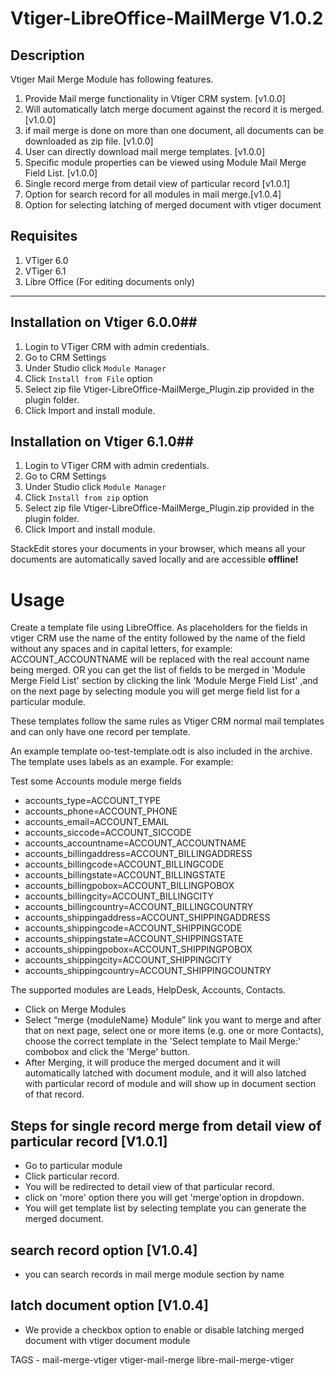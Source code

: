 Vtiger-LibreOffice-MailMerge V1.0.2
===================

**Description**
----------------

Vtiger Mail Merge Module has following features.

1. Provide Mail merge functionality in Vtiger CRM system. [v1.0.0]
2. Will automatically latch merge document against the record it is merged. [v1.0.0]
3. if mail merge is done on more than one document, all documents can be downloaded as zip file. [v1.0.0]
4. User can directly download mail merge templates. [v1.0.0]
5. Specific module properties can be viewed using Module Mail Merge Field List. [v1.0.0]
6. Single record merge from detail view of particular record [v1.0.1]
7. Option for search record for all modules in mail merge.[v1.0.4]
8. Option for selecting latching of merged document with vtiger document



Requisites
----------

1. VTiger 6.0
1. VTiger 6.1
3. Libre Office (For editing documents only)

-------------

## Installation on Vtiger 6.0.0##

 1. Login to VTiger CRM with admin credentials.
 2. Go to CRM Settings
 3. Under Studio click `Module Manager`
 4. Click `Install from File` option
 5. Select zip file Vtiger-LibreOffice-MailMerge_Plugin.zip provided in the plugin folder.
 6. Click Import and install module.
 
## Installation on Vtiger 6.1.0##
 1. Login to VTiger CRM with admin credentials.
 2. Go to CRM Settings
 3. Under Studio click `Module Manager`
 4. Click `Install from zip` option
 5. Select zip file Vtiger-LibreOffice-MailMerge_Plugin.zip provided in the plugin folder.
 6. Click Import and install module.

StackEdit stores your documents in your browser, which means all your documents are automatically saved locally and are accessible **offline!**

Usage
=====

Create a template file using  LibreOffice. As placeholders for the fields in vtiger CRM use the name of the entity followed by the name of the field without any spaces and in capital letters, for example:  ACCOUNT_ACCOUNTNAME will be replaced with the real account name being merged.
OR 
you can get the list of fields to be merged in 'Module Merge Field List' section by clicking the link 'Module Merge Field List' ,and on the next page by selecting module you will get merge field list
for a particular module.

These templates follow the same rules as Vtiger CRM normal mail templates and can only have one record per template. 

An example template oo-test-template.odt is also included in the archive. The template uses labels as an example. For example:

Test some Accounts module merge fields

- accounts_type=ACCOUNT_TYPE
- accounts_phone=ACCOUNT_PHONE
- accounts_email=ACCOUNT_EMAIL
- accounts_siccode=ACCOUNT_SICCODE
- accounts_accountname=ACCOUNT_ACCOUNTNAME
- accounts_billingaddress=ACCOUNT_BILLINGADDRESS
- accounts_billingcode=ACCOUNT_BILLINGCODE
- accounts_billingstate=ACCOUNT_BILLINGSTATE
- accounts_billingpobox=ACCOUNT_BILLINGPOBOX
- accounts_billingcity=ACCOUNT_BILLINGCITY
- accounts_billingcountry=ACCOUNT_BILLINGCOUNTRY
- accounts_shippingaddress=ACCOUNT_SHIPPINGADDRESS
- accounts_shippingcode=ACCOUNT_SHIPPINGCODE
- accounts_shippingstate=ACCOUNT_SHIPPINGSTATE
- accounts_shippingpobox=ACCOUNT_SHIPPINGPOBOX
- accounts_shippingcity=ACCOUNT_SHIPPINGCITY
- accounts_shippingcountry=ACCOUNT_SHIPPINGCOUNTRY

The supported modules are Leads, HelpDesk, Accounts, Contacts.

 - Click on Merge  Modules
 - Select “merge {moduleName} Module” link you want to merge and after that  on next page, select one or more items (e.g. one or more Contacts), choose the correct template in the 'Select template to Mail Merge:' combobox and click the 'Merge' button.
 - After Merging, it will produce the merged document and it will automatically latched with document module, and it will also latched with particular record of module  and will show up in document section of that record.

Steps for single record merge from detail view of particular record [V1.0.1]
--------

- Go to particular module
- Click particular record.
- You will be redirected to detail view of that particular record.
- click on 'more' option there you will get 'merge'option in dropdown.
- You will get template list by selecting template you can generate the merged document.

search record option [V1.0.4]
--------

- you can search records in mail merge module section by name

latch document option [V1.0.4]
--------

- We provide a checkbox option to enable or disable latching merged document with vtiger document module
 

TAGS - mail-merge-vtiger vtiger-mail-merge libre-mail-merge-vtiger

